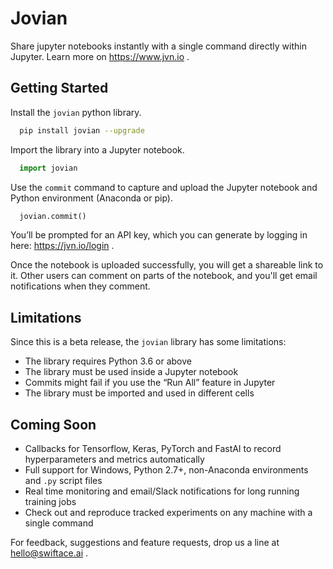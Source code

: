 # Jovian

Share jupyter notebooks instantly with a single command directly within Jupyter. Learn more on https://www.jvn.io .

## Getting Started

Install the `jovian` python library.

```bash
  pip install jovian --upgrade
```

Import the library into a Jupyter notebook.

```py
  import jovian
```

Use the `commit` command to capture and upload the Jupyter notebook and Python environment (Anaconda or pip).

```py
  jovian.commit()
```

You’ll be prompted for an API key, which you can generate by logging in here: https://jvn.io/login .

Once the notebook is uploaded successfully, you will get a shareable link to it. Other users can comment on parts of the notebook, and you'll get email notifications when they comment.

## Limitations

Since this is a beta release, the `jovian` library has some limitations:

- The library requires Python 3.6 or above
- The library must be used inside a Jupyter notebook
- Commits might fail if you use the “Run All” feature in Jupyter
- The library must be imported and used in different cells 

## Coming Soon

- Callbacks for Tensorflow, Keras, PyTorch and FastAI to record hyperparameters and metrics automatically
- Full support for Windows, Python 2.7+, non-Anaconda environments and `.py` script files
- Real time monitoring and email/Slack notifications for long running training jobs
- Check out and reproduce tracked experiments on any machine with a single command

For feedback, suggestions and feature requests, drop us a line at hello@swiftace.ai .
